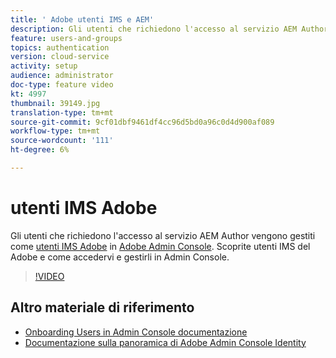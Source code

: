 ```yaml
---
title: ' Adobe utenti IMS e AEM'
description: Gli utenti che richiedono l'accesso al servizio AEM Author vengono gestiti come utenti IMS  Adobe in  Adobe   Admin Console. Scoprite  utenti IMS del Adobe e come accedervi e gestirli in  Admin Console.
feature: users-and-groups
topics: authentication
version: cloud-service
activity: setup
audience: administrator
doc-type: feature video
kt: 4997
thumbnail: 39149.jpg
translation-type: tm+mt
source-git-commit: 9cf01dbf9461df4cc96d5bd0a96c0d4d900af089
workflow-type: tm+mt
source-wordcount: '111'
ht-degree: 6%

---
```



#  utenti IMS Adobe

Gli utenti che richiedono l&#39;accesso al servizio AEM Author vengono gestiti come [utenti IMS  Adobe](https://helpx.adobe.com/it/enterprise/using/set-up-identity.html) in [ Adobe   Admin Console](https://adminconsole.adobe.com). Scoprite  utenti IMS del Adobe e come accedervi e gestirli in  Admin Console.

>[!VIDEO](https://video.tv.adobe.com/v/39149/?quality=12&learn=on)

## Altro materiale di riferimento

+ [Onboarding Users in  Admin Console documentazione](https://docs.adobe.com/content/help/en/experience-manager-cloud-service/security/ims-support.html#onboarding-users-in-admin-console)
+ [Documentazione sulla panoramica di Adobe Admin Console Identity](https://helpx.adobe.com/enterprise/using/identity.html)
